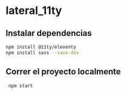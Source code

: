 # lateral_11ty

## Instalar dependencias


```sh
npm install @11ty/eleventy
npm install sass --save-dev
```

## Correr el proyecto localmente

```sh
 npm start
```